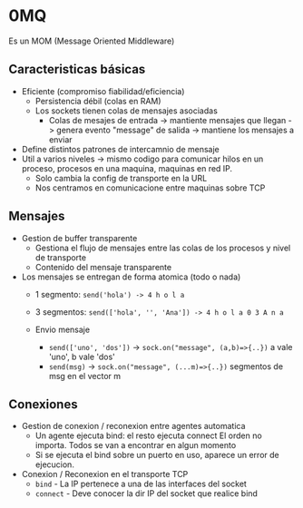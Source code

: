 # 0MQ
Es un MOM (Message Oriented Middleware)

## Caracteristicas básicas
- Eficiente (compromiso fiabilidad/eficiencia)
    - Persistencia débil (colas en RAM)
    - Los sockets tienen colas de mensajes asociadas
        - Colas de mesajes 
        de entrada -> mantiente mensajes que llegan -> genera evento "message"
        de salida -> mantiene los mensajes a enviar
- Define distintos patrones de intercamnio de mensaje
- Util a varios niveles -> mismo codigo para comunicar hilos en un proceso, procesos en una maquina, maquinas en red IP.
    - Solo cambia la config de transporte en la URL
    - Nos centramos en comunicacione entre maquinas sobre TCP

## Mensajes
- Gestion de buffer transparente
    - Gestiona el flujo de mensajes entre las colas de los procesos y nivel de transporte
    - Contenido del mensaje transparente
- Los mensajes se entregan de forma atomica (todo o nada)
    - 1 segmento: `send('hola') -> 4 h o l a`
    - 3 segmentos: `send(['hola', '', 'Ana']) -> 4 h o l a 0 3 A n a`

    - Envio mensaje
        - `send(['uno', 'dos'])` -> `sock.on("message", (a,b)=>{..})` a vale 'uno', b vale 'dos'
        - `send(msg)` -> `sock.on("message", (...m)=>{..})` segmentos de msg en el vector m

## Conexiones
- Gestion de conexion / reconexion entre agentes automatica
    - Un agente ejecuta bind: el resto ejecuta connect
        El orden no importa. Todos se van a encontrar en algun momento
    - Si se ejecuta el bind sobre un puerto en uso, aparece un error de ejecucion.
- Conexion / Reconexion en el transporte TCP
    - `bind` - La IP pertenece a una de las interfaces del socket
    - `connect` - Deve conocer la dir IP del socket que realice bind